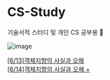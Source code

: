 # CS-Study
기술서적 스터디 및 개인 CS 공부용 🍫

![image](https://github.com/yuhaeun-la/CS-Study/assets/65907001/4d310ceb-8c04-438a-abcc-7a50285146ff)

[[6/13]객체지향의 사실과 오해](https://trapezoidal-voyage-66c.notion.site/7893a8c92b974aa19ec07eea3962bed1)<br>
[[6/14]객체지향의 사실과 오해 +](https://trapezoidal-voyage-66c.notion.site/237cacee43824e5486313b92ac63a41c)
